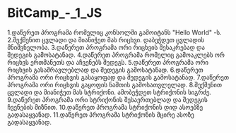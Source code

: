 # BitCamp_-_1_JS
1.დაწერეთ პროგრამა რომელიც კონსოლში გამოიტანს "Hello World" -ს.
2.შექმენით ცვლადი და მიანიჭეთ მას რიცხვი. დაბეჭდეთ ცვლადის მნიშვნელობა.
3.დაწერეთ პროგრამა ორი რიცხვის შესაკრებად და შედეგის გამოსატანად.
4.დაწერეთ პროგრამა რომელიც გამოაკლებს ორ რიცხვს ერთმანეთს და აჩვენებს შედეგს.
5.დაწერეთ პროგრამა ორი რიცხვის გასამრავლებლად და შედეგის გამოსატანად.
6.დაწერეთ პროგრამა ორი რიცხვის გასაყოფად და შედეგის გამოსატანად.
7.დაწერეთ პროგრამა ორი რიცხვის გაყოფის ნაშთის გამოსათვლელად.
8.შექმენით ცვლადი და მიანიჭეთ მას სტრიქონი. ამობეჭდეთ სტრიქონის სიგრძე.
9.დაწერეთ პროგრამა ორი სტრიქონის შესაერთებლად და შედეგის ჩვენების მიზნით.
10.დაწერეთ პროგრამა სტრიქონის დიდ ასოებზე გადასაყვანად.
11.დაწერეთ პროგრამა სტრიქონის მცირე ასოზე გადასაყვანად.
